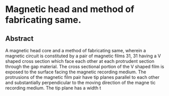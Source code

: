 # Magnetic head and method of fabricating same.

## Abstract
A magnetic head core and a method of fabricating same, wherein a magnetic circuit is constituted by a pair of magnetic films 31, 31 having a V shaped cross section which face each other at each protrudent section through the gap material. The cross sectional portion of the V shaped film is exposed to the surface facing the magnetic recording medium. The protrusions of the magnetic film pair have tip planes parallel to each other and substantially perpendicular to the moving direction of the magne tic recording medium. The tip plane has a width t